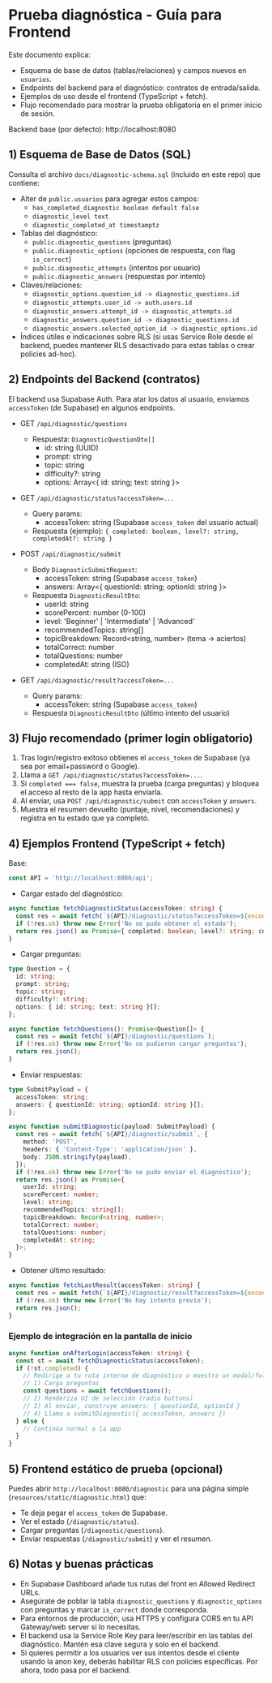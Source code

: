 # Prueba diagnóstica - Guía para Frontend

Este documento explica:
- Esquema de base de datos (tablas/relaciones) y campos nuevos en `usuarios`.
- Endpoints del backend para el diagnóstico: contratos de entrada/salida.
- Ejemplos de uso desde el frontend (TypeScript + fetch).
- Flujo recomendado para mostrar la prueba obligatoria en el primer inicio de sesión.

Backend base (por defecto): http://localhost:8080

## 1) Esquema de Base de Datos (SQL)
Consulta el archivo `docs/diagnostic-schema.sql` (incluido en este repo) que contiene:
- Alter de `public.usuarios` para agregar estos campos:
  - `has_completed_diagnostic boolean default false`
  - `diagnostic_level text`
  - `diagnostic_completed_at timestamptz`
- Tablas del diagnóstico:
  - `public.diagnostic_questions` (preguntas)
  - `public.diagnostic_options` (opciones de respuesta, con flag `is_correct`)
  - `public.diagnostic_attempts` (intentos por usuario)
  - `public.diagnostic_answers` (respuestas por intento)
- Claves/relaciones:
  - `diagnostic_options.question_id -> diagnostic_questions.id`
  - `diagnostic_attempts.user_id -> auth.users.id`
  - `diagnostic_answers.attempt_id -> diagnostic_attempts.id`
  - `diagnostic_answers.question_id -> diagnostic_questions.id`
  - `diagnostic_answers.selected_option_id -> diagnostic_options.id`
- Índices útiles e indicaciones sobre RLS (si usas Service Role desde el backend, puedes mantener RLS desactivado para estas tablas o crear policies ad-hoc).

## 2) Endpoints del Backend (contratos)
El backend usa Supabase Auth. Para atar los datos al usuario, enviamos `accessToken` (de Supabase) en algunos endpoints.

- GET `/api/diagnostic/questions`
  - Respuesta: `DiagnosticQuestionDto[]`
    - id: string (UUID)
    - prompt: string
    - topic: string
    - difficulty?: string
    - options: Array<{ id: string; text: string }>

- GET `/api/diagnostic/status?accessToken=...`
  - Query params:
    - accessToken: string (Supabase `access_token` del usuario actual)
  - Respuesta (ejemplo): `{ completed: boolean, level?: string, completedAt?: string }`

- POST `/api/diagnostic/submit`
  - Body `DiagnosticSubmitRequest`:
    - accessToken: string (Supabase `access_token`)
    - answers: Array<{ questionId: string; optionId: string }>
  - Respuesta `DiagnosticResultDto`:
    - userId: string
    - scorePercent: number (0-100)
    - level: 'Beginner' | 'Intermediate' | 'Advanced'
    - recommendedTopics: string[]
    - topicBreakdown: Record<string, number> (tema -> aciertos)
    - totalCorrect: number
    - totalQuestions: number
    - completedAt: string (ISO)

- GET `/api/diagnostic/result?accessToken=...`
  - Query params:
    - accessToken: string (Supabase `access_token`)
  - Respuesta `DiagnosticResultDto` (último intento del usuario)

## 3) Flujo recomendado (primer login obligatorio)
1) Tras login/registro exitoso obtienes el `access_token` de Supabase (ya sea por email+password o Google).
2) Llama a `GET /api/diagnostic/status?accessToken=...`.
3) Si `completed === false`, muestra la prueba (carga preguntas) y bloquea el acceso al resto de la app hasta enviarla.
4) Al enviar, usa `POST /api/diagnostic/submit` con `accessToken` y `answers`.
5) Muestra el resumen devuelto (puntaje, nivel, recomendaciones) y registra en tu estado que ya completó.

## 4) Ejemplos Frontend (TypeScript + fetch)

Base:
```ts
const API = 'http://localhost:8080/api';
```

- Cargar estado del diagnóstico:
```ts
async function fetchDiagnosticStatus(accessToken: string) {
  const res = await fetch(`${API}/diagnostic/status?accessToken=${encodeURIComponent(accessToken)}`);
  if (!res.ok) throw new Error('No se pudo obtener el estado');
  return res.json() as Promise<{ completed: boolean; level?: string; completedAt?: string }>;
}
```

- Cargar preguntas:
```ts
type Question = {
  id: string;
  prompt: string;
  topic: string;
  difficulty?: string;
  options: { id: string; text: string }[];
};

async function fetchQuestions(): Promise<Question[]> {
  const res = await fetch(`${API}/diagnostic/questions`);
  if (!res.ok) throw new Error('No se pudieron cargar preguntas');
  return res.json();
}
```

- Enviar respuestas:
```ts
type SubmitPayload = {
  accessToken: string;
  answers: { questionId: string; optionId: string }[];
};

async function submitDiagnostic(payload: SubmitPayload) {
  const res = await fetch(`${API}/diagnostic/submit`, {
    method: 'POST',
    headers: { 'Content-Type': 'application/json' },
    body: JSON.stringify(payload),
  });
  if (!res.ok) throw new Error('No se pudo enviar el diagnóstico');
  return res.json() as Promise<{
    userId: string;
    scorePercent: number;
    level: string;
    recommendedTopics: string[];
    topicBreakdown: Record<string, number>;
    totalCorrect: number;
    totalQuestions: number;
    completedAt: string;
  }>;
}
```

- Obtener último resultado:
```ts
async function fetchLastResult(accessToken: string) {
  const res = await fetch(`${API}/diagnostic/result?accessToken=${encodeURIComponent(accessToken)}`);
  if (!res.ok) throw new Error('No hay intento previo');
  return res.json();
}
```

### Ejemplo de integración en la pantalla de inicio
```ts
async function onAfterLogin(accessToken: string) {
  const st = await fetchDiagnosticStatus(accessToken);
  if (!st.completed) {
    // Redirige a tu ruta interna de diagnóstico o muestra un modal/fullscreen
    // 1) Carga preguntas
    const questions = await fetchQuestions();
    // 2) Renderiza UI de selección (radio buttons)
    // 3) Al enviar, construye answers: { questionId, optionId }
    // 4) Llama a submitDiagnostic({ accessToken, answers })
  } else {
    // Continúa normal a la app
  }
}
```

## 5) Frontend estático de prueba (opcional)
Puedes abrir `http://localhost:8080/diagnostic` para una página simple (`resources/static/diagnostic.html`) que:
- Te deja pegar el `access_token` de Supabase.
- Ver el estado (`/diagnostic/status`).
- Cargar preguntas (`/diagnostic/questions`).
- Enviar respuestas (`/diagnostic/submit`) y ver el resumen.

## 6) Notas y buenas prácticas
- En Supabase Dashboard añade tus rutas del front en Allowed Redirect URLs.
- Asegúrate de poblar la tabla `diagnostic_questions` y `diagnostic_options` con preguntas y marcar `is_correct` donde corresponda.
- Para entornos de producción, usa HTTPS y configura CORS en tu API Gateway/web server si lo necesitas.
- El backend usa la Service Role Key para leer/escribir en las tablas del diagnóstico. Mantén esa clave segura y solo en el backend.
- Si quieres permitir a los usuarios ver sus intentos desde el cliente usando la anon key, deberás habilitar RLS con policies específicas. Por ahora, todo pasa por el backend.

